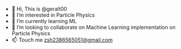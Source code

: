 - 👋 Hi, This is @geralt00
- 👀 I’m interested in Particle Physics
- 🌱 I’m currently learning ML
- 💞️ I’m looking to collaborate on Machine Learning implementation on Particle Physics
- 📫 Touch me zsh2386565051@gmail.com

<!---
geralt00/geralt00 is a ✨ special ✨ repository because its `README.md` (this file) appears on your GitHub profile.
You can click the Preview link to take a look at your changes.
--->

